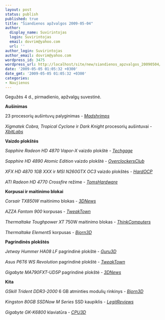 ```yaml
---
layout: post
status: publish
published: true
title: "Šiandienos apžvalgos 2009-05-04"
author:
  display_name: Suvirintojas
  login: Suvirintojas
  email: dovrim@yahoo.com
  url: ''
author_login: Suvirintojas
author_email: dovrim@yahoo.com
wordpress_id: 3475
wordpress_url: http://localhost/site/new/siandienos_apzvalgos_20090504/
date: '2009-05-05 01:05:32 +0300'
date_gmt: '2009-05-05 01:05:32 +0300'
categories:
- Naujienos
---
```

<p>Gegužės 4 d., pirmadienio, apžvalgų suvestinė.</p>
<p><b>Aušinimas</b></p>
<p>23 procesorių aušintuvų palyginimas - <i><a class="ns" href="http://www.madshrimps.be/?action=getarticle&articID=917">Madshrimps</a></i><br />
<br /><i>Xigmatek Cobra, Tropical Cyclone</i> ir <i>Dark Knight</i> procesorių aušintuvai - <i><a class="ns" href="http://xbitlabs.com/articles/coolers/display/xigmatek-roundup.html">XbitLabs</a></i></p>
<p><b>Vaizdo plokštės</b></p>
<p><i>Sapphire Radeon HD 4870 Vapor-X</i> vaizdo plokštė - <i><a class="ns" href="http://techgage.com/article/sapphire_radeon_hd_4870_vapor-x_2gb/">Techgage</a></i><br />
<br /><i>Sapphire HD 4890 Atomic Edition</i> vaizdo plokštė - <i><a class="ns" href="http://www.overclockersclub.com/reviews/sapphire_hd4890_atomic/">OverclockersClub</a></i><br />
<br /><i>XFX HD 4870 1GB XXX</i> ir <i>MSI N260GTX OC3</i> vaizdo plokštės - <i><a class="ns" href="http://enthusiast.hardocp.com/article.html?art=MTY0MSwxLCxoZW50aHVzaWFzdA==">HardOCP</a></i><br />
<br /><i>ATI Radeon HD 4770 Crossfire</i> režime - <i><a class="ns" href="http://www.tomshardware.com/reviews/radeon-4770-crossfire,2288.html">TomsHardware</a></i></p>
<p><b>Korpusai ir maitinimo blokai</b></p>
<p><i>Corsair TX850W</i> maitinimo blokas - <i><a class="ns" href="http://www.3dnews.ru/power/corsair_tx850w/">3DNews</a></i><br />
<br /><i>AZZA Fantom 900</i> korpusas - <i><a class="ns" href="http://www.tweaktown.com/reviews/2746/azza_fantom_900_atx_midi_tower_case/index.html">TweakTown</a></i><br />
<br /><i>Thermaltake Toughpower XT</i> 750W maitinimo blokas - <i><a class="ns" href="http://www.thinkcomputers.org/index.php?x=reviews&id=969">ThinkComputers</a></i><br />
<br /><i>Thermaltake ElementS</i> korpusas - <i><a class="ns" href="http://www.bjorn3d.com/read.php?cID=1561">Bjorn3D</a></i></p>
<p><b>Pagrindinės plokštės</b></p>
<p><i>Jetway Hummer HA08 LF</i> pagrindinė plokštė - <i><a class="ns" href="http://www.guru3d.com/article/jetway-hummer-ha08-lf-motherboard-review/">Guru3D</a></i><br />
<br /><i>Asus P6T6 WS Revolution</i> pagrindinė plokštė - <i><a class="ns" href="http://www.tweaktown.com/reviews/2745/asus_p6t6_ws_revolution_x58_motherboard/index.html">TweakTown</a></i><br />
<br /><i>Gigabyte MA790FXT-UD5P</i> pagrindinė plokštė - <i><a class="ns" href="http://www.3dnews.ru/motherboard/gigabyte-ma790fxt-ud5p/">3DNews</a></i></p>
<p><b>Kita</b></p>
<p><i>GSkill Trident DDR3-2000</i> 6 GB atminties modulių rinkinys - <i><a class="ns" href="http://www.bjorn3d.com/read.php?cID=1559">Bjorn3D</a></i><br />
<br /><i>Kingston 80GB SSDNow M Series</i> SSD kaupiklis - <i><a class="ns" href="http://www.legitreviews.com/article/965/1/">LegitReviews</a></i><br />
<br /><i>Gigabyte GK-K6800</i> klaviatūra - <i><a class="ns" href="http://www.cpu3d.com/review/7736-1/gigabyte-gk-k6800-multimedia-keyboard/introduction.html">CPU3D</a></i></p>
